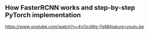 
## How FasterRCNN works and step-by-step PyTorch implementation
https://www.youtube.com/watch?v=4yOcsWg-7g8&feature=youtu.be
